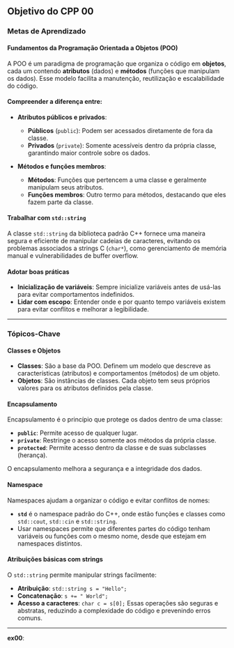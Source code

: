 ## Objetivo do CPP 00

### Metas de Aprendizado

#### **Fundamentos da Programação Orientada a Objetos (POO)**
A POO é um paradigma de programação que organiza o código em **objetos**, cada um contendo **atributos** (dados) e **métodos** (funções que manipulam os dados). Esse modelo facilita a manutenção, reutilização e escalabilidade do código.

#### **Compreender a diferença entre**:
- **Atributos públicos e privados**:  
  - **Públicos** (`public`): Podem ser acessados diretamente de fora da classe.  
  - **Privados** (`private`): Somente acessíveis dentro da própria classe, garantindo maior controle sobre os dados.

- **Métodos e funções membros**:  
  - **Métodos**: Funções que pertencem a uma classe e geralmente manipulam seus atributos.  
  - **Funções membros**: Outro termo para métodos, destacando que eles fazem parte da classe.

#### **Trabalhar com `std::string`**
A classe `std::string` da biblioteca padrão C++ fornece uma maneira segura e eficiente de manipular cadeias de caracteres, evitando os problemas associados a strings C (`char*`), como gerenciamento de memória manual e vulnerabilidades de buffer overflow.

#### **Adotar boas práticas**
- **Inicialização de variáveis**: Sempre inicialize variáveis antes de usá-las para evitar comportamentos indefinidos.  
- **Lidar com escopo**: Entender onde e por quanto tempo variáveis existem para evitar conflitos e melhorar a legibilidade.

---

### Tópicos-Chave

#### **Classes e Objetos**
- **Classes**: São a base da POO. Definem um modelo que descreve as características (atributos) e comportamentos (métodos) de um objeto.
- **Objetos**: São instâncias de classes. Cada objeto tem seus próprios valores para os atributos definidos pela classe.

#### **Encapsulamento**
Encapsulamento é o princípio que protege os dados dentro de uma classe:
- **`public`**: Permite acesso de qualquer lugar.
- **`private`**: Restringe o acesso somente aos métodos da própria classe.
- **`protected`**: Permite acesso dentro da classe e de suas subclasses (herança).

O encapsulamento melhora a segurança e a integridade dos dados.

#### **Namespace**
Namespaces ajudam a organizar o código e evitar conflitos de nomes:
- **`std`** é o namespace padrão do C++, onde estão funções e classes como `std::cout`, `std::cin` e `std::string`.  
- Usar namespaces permite que diferentes partes do código tenham variáveis ou funções com o mesmo nome, desde que estejam em namespaces distintos.

#### **Atribuições básicas com strings**
O `std::string` permite manipular strings facilmente:
- **Atribuição**: `std::string s = "Hello";`
- **Concatenação**: `s += " World";`
- **Acesso a caracteres**: `char c = s[0];`
Essas operações são seguras e abstratas, reduzindo a complexidade do código e prevenindo erros comuns.

---
**ex00**:
